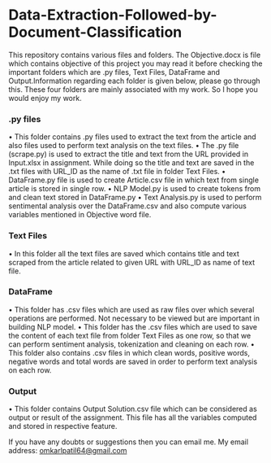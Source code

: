 # Data-Extraction-Followed-by-Document-Classification
This repository contains various files and folders. The Objective.docx is file which contains objective of this project you may read it before checking the important folders which are  .py files, Text Files, DataFrame and Output.Information regarding each folder is given below, please go through this. These four folders are mainly associated with my work. So I hope you would enjoy my work. 


### .py files

•	This folder contains .py files used to extract the text from the article and also files used to perform text analysis on the text files.
•	The .py file (scrape.py) is used to extract the title and text from the URL provided in Input.xlsx in assignment. While doing so the title and text are saved in the .txt files with URL_ID as the name of .txt file in folder Text Files.
•	DataFrame.py file is used to create Article.csv file in which text from single article is stored in single row.
•	NLP Model.py is used to create tokens from and clean text stored in DataFrame.py
•	Text Analysis.py is used to perform sentimental analysis over the DataFrame.csv and also compute various variables mentioned in Objective word file.



### Text Files 

•	In this folder all the text files are saved which contains title and text scraped from the article related to given URL with URL_ID as name of text file. 



### DataFrame

•	This folder has .csv files which are used as raw files over which several operations are performed. Not necessary to be viewed but are important in building NLP model.
•	This folder has the .csv files which are used to save the content of each text file from folder Text Files as one row, so that we can perform sentiment analysis, tokenization and cleaning on each row.
•	This folder also contains .csv files in which clean words, positive words, negative words and total words are saved in order to perform text analysis on each row.



### Output

•	This folder contains Output Solution.csv file which can be considered as output or result of the assignment. This file has all the variables computed and stored in respective feature.

If you have any doubts or suggestions then you can email me.
My email address: omkarlpatil64@gmail.com
